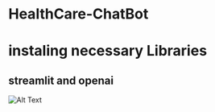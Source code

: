 # HealthCare-ChatBot

# instaling necessary Libraries
## streamlit and openai
![Alt Text](https://drive.google.com/file/d/1tlH5mMRfKZVhevdl3ailzApXYP66IviG/view?usp=sharing)
